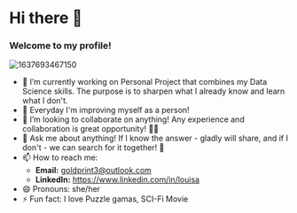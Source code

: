 # Hi there 👋
### Welcome to my profile!


![1637693467150](https://user-images.githubusercontent.com/60637918/147042748-a405bd48-3da3-4f83-84c7-e5a3f3fc26ba.jpeg)


- 🔭 I’m currently working on Personal Project that combines my Data Science skills. The purpose is to sharpen what I already know and learn what I don't.
- 🌱 Everyday I'm improving myself as a person!
- 👯 I’m looking to collaborate on anything! Any experience and collaboration is great opportunity! 🙌🏻
- 💬 Ask me about anything! If I know the answer - gladly will share, and if I don't - we can search for it together! 🤝
- 📫 How to reach me: 
     - **Email:** goldprint3@outlook.com
     - **LinkedIn:** https://www.linkedin.com/in/louisa
- 😄 Pronouns: she/her
- ⚡ Fun fact: I love Puzzle gamas, SCI-Fi Movie


